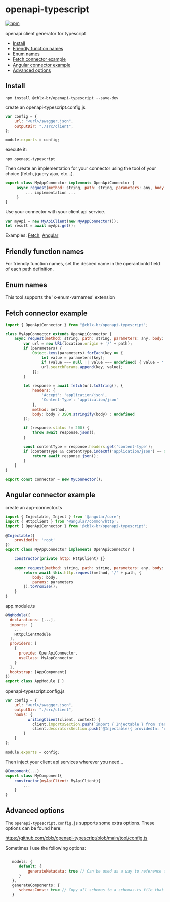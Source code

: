 # openapi-typescript

[![npm](https://img.shields.io/npm/v/@cblx-br/openapi-typescript?logo=npm)](https://www.npmjs.com/package/@cblx-br/openapi-typescript)

openapi client generator for typescript


  * [Install](#install)
  * [Friendly function names](#friendly-function-names)
  * [Enum names](#enum-names)
  * [Fetch connector example](#fetch-connector-example)
  * [Angular connector example](#angular-connector-example)
  * [Advanced options](#advanced-options)

## Install

`npm install @cblx-br/openapi-typescript --save-dev`


create an openapi-typescript.config.js

```js
var config = {
    url: "<url>/swagger.json",
    outputDir: "./src/client",
};

module.exports = config;
```

execute it:

`npx openapi-typescript`

Then create an implementation for your connector using the tool of your choice (fetch, jquery ajax, etc...).

```js
export class MyAppConnector implements OpenApiConnector {
     async request(method: string, path: string, parameters: any, body: any) {
         ... implementation ...
     }
}
```
Use your connector with your client api service.
```js
var myApi = new MyApiClient(new MyAppConnector());
let result = await myApi.get();
```
Examples: [Fetch](#fetch-connector-example), [Angular](#angular-connector-example)


## Friendly function names

For friendly function names, set the desired name in the operantionId field of each path definition.



## Enum names

This tool supports the 'x-enum-varnames' extension



## Fetch connector example

```js
import { OpenApiConnector } from "@cblx-br/openapi-typescript";

class MyAppConnector extends OpenApiConnector {
    async request(method: string, path: string, parameters: any, body: any) {
        var url = new URL(location.origin + '/' + path);
        if (parameters) {
            Object.keys(parameters).forEach(key => {
                let value = parameters[key];
                if (value === null || value === undefined) { value = ''; }
                url.searchParams.append(key, value);
            });
        }

        let response = await fetch(url.toString(), {
            headers: {
                'Accept': 'application/json',
                'Content-Type': 'application/json'
            },
            method: method,
            body: body ? JSON.stringify(body) : undefined
        });

        if (response.status != 200) {
            throw await response.json();
        }

        const contentType = response.headers.get('content-type');
        if (contentType && contentType.indexOf('application/json') == 0) {
            return await response.json();
        }
    }
}

export const connector = new MyConnector();
```

## Angular connector example

create an app-connector.ts

```js
import { Injectable, Inject } from '@angular/core';
import { HttpClient } from '@angular/common/http';
import { OpenApiConnector } from '@cblx-br/openapi-typescript';

@Injectable({
    providedIn: 'root'
})
export class MyAppConnector implements OpenApiConnector {

    constructor(private http: HttpClient) {}

    async request(method: string, path: string, parameters: any, body: any) {
        return await this.http.request(method, '/' + path, {
            body: body,
            params: parameters
        }).toPromise();
    }
}

```

app.module.ts
```js
@NgModule({
  declarations: [...],
  imports: [
    ...
    HttpClientModule
  ],
  providers: [
    {
      provide: OpenApiConnector,
      useClass: MyAppConnector
    }
  ],
  bootstrap: [AppComponent]
})
export class AppModule { }

```

openapi-typescript.config.js

```js
var config = {
    url: "<url>/swagger.json",
    outputDir: "./src/client",
    hooks: {
          writingClient(client, context) {
            client.importsSection.push(`import { Injectable } from '@angular/core';`);
            client.decoratorsSection.push(`@Injectable({ providedIn: 'root' })`);
        }
    }
};

module.exports = config;
```

Then inject your client api services wherever you need...

```js
@Component(...)
export class MyComponent{
    constructor(myApiClient: MyApiClient){
        ...
    }
}
```

## Advanced options

The `openapi-typescript.config.js` supports some extra options. These options can be found here:

https://github.com/cblx/openapi-typescript/blob/main/tool/config.ts

Sometimes I use the following options:

```js

   models: {
      default: {
          generateMetadata: true // Can be used as a way to reference type names and field names
      }
   },
   generateComponents: {
      schemasConst: true // Copy all schemas to a schemas.ts file that can be used for building frontend forms/validation dynamically for example
   }

```

